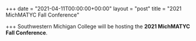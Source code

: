 +++
date = "2021-04-11T00:00:00+00:00"
layout = "post"
title = "2021 MichMATYC Fall Conference"

+++
Southwestern Michigan College will be hosting the **2021 MichMATYC Fall Conference**.
